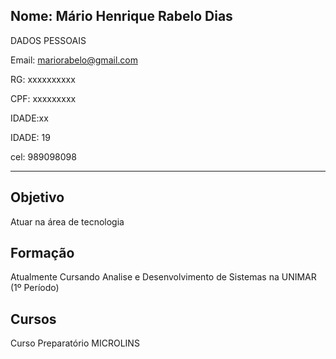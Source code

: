 
Nome: Mário Henrique Rabelo Dias
---
DADOS PESSOAIS

Email: mariorabelo@gmail.com

RG: xxxxxxxxxx

CPF: xxxxxxxxx

IDADE:xx

IDADE: 19

cel: 989098098

---

Objetivo
---
Atuar na área de tecnologia

Formação
---
Atualmente Cursando Analise e Desenvolvimento de Sistemas na UNIMAR (1º Período)

Cursos 
---

Curso Preparatório MICROLINS

